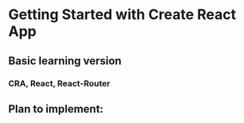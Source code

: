 # Getting Started with Create React App

## Basic learning version
### CRA, React, React-Router

## Plan to implement:
